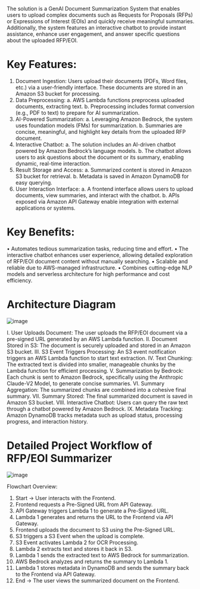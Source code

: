 The solution is a GenAI Document Summarization System that enables users to upload complex documents such as Requests for Proposals (RFPs) or Expressions of Interest (EOIs) and quickly receive meaningful summaries. Additionally, the system features an interactive chatbot to provide instant assistance, enhance user engagement, and answer specific questions about the uploaded RFP/EOI.

# Key Features:
1.	Document Ingestion:
Users upload their documents (PDFs, Word files, etc.) via a user-friendly interface. These documents are stored in an Amazon S3 bucket for processing.
2.	Data Preprocessing:
a.	AWS Lambda functions preprocess uploaded documents, extracting text.
b.	Preprocessing includes format conversion (e.g., PDF to text) to prepare for AI summarization.
3.	AI-Powered Summarization:
a.	Leveraging Amazon Bedrock, the system uses foundation models (FMs) for summarization.
b.	Summaries are concise, meaningful, and highlight key details from the uploaded RFP document.
4.	Interactive Chatbot:
a.	The solution includes an AI-driven chatbot powered by Amazon Bedrock’s language models.
b.	The chatbot allows users to ask questions about the document or its summary, enabling dynamic, real-time interaction.
5.	Result Storage and Access:
a.	Summarized content is stored in Amazon S3 bucket for retrieval.
b.	Metadata is saved in Amazon DynamoDB for easy querying.
6.	User Interaction Interface:
a.	A frontend interface allows users to upload documents, view summaries, and interact with the chatbot.
b.	APIs exposed via Amazon API Gateway enable integration with external applications or systems.

# Key Benefits:
•	Automates tedious summarization tasks, reducing time and effort.
•	The interactive chatbot enhances user experience, allowing detailed exploration of RFP/EOI document content without manually searching.
•	Scalable and reliable due to AWS-managed infrastructure.
•	Combines cutting-edge NLP models and serverless architecture for high performance and cost efficiency.

# Architecture Diagram
![image](https://github.com/user-attachments/assets/f4a1faf9-1eb2-4a50-862f-18582e875a15)

I.	User Uploads Document: The user uploads the RFP/EOI document via a pre-signed URL generated by an AWS Lambda function.
II.	Document Stored in S3: The document is securely uploaded and stored in an Amazon S3 bucket.
III.	S3 Event Triggers Processing: An S3 event notification triggers an AWS Lambda function to start text extraction.
IV.	Text Chunking: The extracted text is divided into smaller, manageable chunks by the Lambda function for efficient processing.
V.	Summarization by Bedrock: Each chunk is sent to Amazon Bedrock, specifically using the Anthropic Claude-V2 Model, to generate concise summaries.
VI.	Summary Aggregation: The summarized chunks are combined into a cohesive final summary.
VII.	Summary Stored: The final summarized document is saved in Amazon S3 bucket.
VIII.	Interactive Chatbot: Users can query the raw text through a chatbot powered by Amazon Bedrock.
IX.	Metadata Tracking: Amazon DynamoDB tracks metadata such as upload status, processing progress, and interaction history.

# Detailed Project Workflow of RFP/EOI Summarizer
![image](https://github.com/user-attachments/assets/30632489-aee6-4daf-8401-6f67488021ad)

Flowchart Overview:
1.	Start → User interacts with the Frontend.
2.	Frontend requests a Pre-Signed URL from API Gateway.
3.	API Gateway triggers Lambda 1 to generate a Pre-Signed URL.
4.	Lambda 1 generates and returns the URL to the Frontend via API Gateway.
5.	Frontend uploads the document to S3 using the Pre-Signed URL.
6.	S3 triggers a S3 Event when the upload is complete.
7.	S3 Event activates Lambda 2 for OCR Processing.
8.	Lambda 2 extracts text and stores it back in S3.
9.	Lambda 1 sends the extracted text to AWS Bedrock for summarization.
10.	AWS Bedrock analyzes and returns the summary to Lambda 1.
11.	Lambda 1 stores metadata in DynamoDB and sends the summary back to the Frontend via API Gateway.
12.	End → The user views the summarized document on the Frontend.

